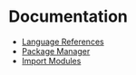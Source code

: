 # Documentation
- [Language References](https://github.com/kassite-lang/kassite/blob/master/lang.md)
- [Package Manager](https://github.com/kassite-lang/kassite/blob/master/kpm.md)
- [Import Modules](https://github.com/kassite-lang/kassite/blob/master/import.md)

